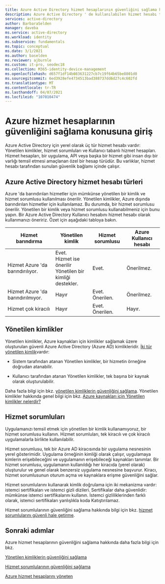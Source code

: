 ```yaml
---
title: Azure Active Directory hizmet hesaplarının güvenliğini sağlama konusuna giriş
description: Azure Active Directory ' de kullanılabilen hizmet hesabı türlerinin açıklaması.
services: active-directory
author: BarbaraSelden
manager: daveba
ms.service: active-directory
ms.workload: identity
ms.subservice: fundamentals
ms.topic: conceptual
ms.date: 3/1/2021
ms.author: baselden
ms.reviewer: ajburnle
ms.custom: it-pro, seodec18
ms.collection: M365-identity-device-management
ms.openlocfilehash: d657f1df14b083631227cb7c19f64b65be8801d0
ms.sourcegitcommit: 6ed3928efe4734513bad388737dd6d27c4c602fd
ms.translationtype: MT
ms.contentlocale: tr-TR
ms.lasthandoff: 04/07/2021
ms.locfileid: "107010474"
---
```

# <a name="introduction-to-securing-azure-service-accounts"></a>Azure hizmet hesaplarının güvenliğini sağlama konusuna giriş

Azure Active Directory için yerel olarak üç tür hizmet hesabı vardır: Yönetilen kimlikler, hizmet sorumluları ve Kullanıcı tabanlı hizmet hesapları. Hizmet hesapları, bir uygulama, API veya başka bir hizmet gibi insan dışı bir varlığı temsil etmesi amaçlanan özel bir hesap türüdür. Bu varlıklar, hizmet hesabı tarafından sunulan güvenlik bağlamı içinde çalışır. 

## <a name="types-of-azure-active-directory-service-accounts"></a>Azure Active Directory hizmet hesabı türleri

Azure 'da barındırılan hizmetler için mümkünse yönetilen bir kimlik ve hizmet sorumlusu kullanılması önerilir. Yönetilen kimlikler, Azure dışında barındırılan hizmetler için kullanılamaz. Bu durumda, bir hizmet sorumlusu önerilir. Yönetilen bir kimlik veya hizmet sorumlusu kullanabilmeniz için bunu yapın. Bir Azure Active Directory Kullanıcı hesabını hizmet hesabı olarak kullanmanızı öneririz. Özet için aşağıdaki tabloya bakın.
 

| Hizmet barındırma| Yönetilen kimlik| Hizmet sorumlusu| Azure Kullanıcı hesabı |
| - | - | - | - |
|Hizmet Azure 'da barındırılıyor.| Evet. <br>Hizmet ise önerilir <br>Yönetilen bir kimliği destekler.| Evet.| Önerilmez. |
| Hizmet Azure 'da barındırılmıyor.| Hayır| Evet. Önerilen.| Önerilmez. |
| Hizmet çok kiracılı| Hayır| Evet. Önerilen.| Hayır. |


## <a name="managed-identities"></a>Yönetilen kimlikler

Yönetilen kimlikler, Azure kaynakları için kimlikler sağlamak üzere oluşturulan güvenli Azure Active Directory (Azure AD) kimlikleridir. [İki tür yönetilen kimlik](../managed-identities-azure-resources/overview.md#managed-identity-types)vardır: 
 
* Sistem tarafından atanan Yönetilen kimlikler, bir hizmetin örneğine doğrudan atanabilir. 

* Kullanıcı tarafından atanan Yönetilen kimlikler, tek başına bir kaynak olarak oluşturulabilir. 

Daha fazla bilgi için bkz. [yönetilen kimliklerin güvenliğini sağlama](service-accounts-managed-identities.md). Yönetilen kimlikler hakkında genel bilgi için bkz. [Azure kaynakları için Yönetilen kimlikler nelerdir?](../managed-identities-azure-resources/overview.md)

## <a name="service-principals"></a>Hizmet sorumluları

Uygulamanızı temsil etmek için yönetilen bir kimlik kullanamıyoruz, bir hizmet sorumlusu kullanın. Hizmet sorumluları, tek kiracılı ve çok kiracılı uygulamalarla birlikte kullanılabilir. 

Hizmet sorumlusu, tek bir Azure AD kiracısında bir uygulama nesnesinin yerel gösterimidir. Uygulama örneğinin kimliği olarak çalışır, uygulamaya kimlerin erişebileceğini ve uygulamanın erişebileceği kaynakları tanımlar. Bir hizmet sorumlusu, uygulamanın kullanıldığı her kiracıda (yerel olarak) oluşturulur ve genel olarak benzersiz uygulama nesnesine başvurur. Kiracı, hizmet sorumlusunun oturum açma ve kaynaklara erişme güvenliğini sağlar.

Hizmet sorumlularını kullanarak kimlik doğrulama için iki mekanizma vardır: istemci sertifikaları ve istemci gizli dizileri. Sertifikalar daha güvenlidir: mümkünse istemci sertifikalarını kullanın. İstemci gizliliklerinden farklı olarak, istemci sertifikaları yanlışlıkla koda Katıştırılamaz.

Hizmet sorumlularının güvenliğini sağlama hakkında bilgi için bkz. [hizmet sorumlularını güvenli hale getirme](service-accounts-principal.md).

 
## <a name="next-steps"></a>Sonraki adımlar


Azure hizmet hesaplarının güvenliğini sağlama hakkında daha fazla bilgi için bkz.

[Yönetilen kimliklerin güvenliğini sağlama](service-accounts-managed-identities.md)

[Hizmet sorumlularının güvenliğini sağlama](service-accounts-principal.md)

[Azure hizmet hesaplarını yöneten](service-accounts-governing-azure.md)
